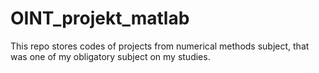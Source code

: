 # OINT_projekt_matlab
This repo stores codes of projects from numerical methods subject, that was one of my obligatory subject on my studies.

